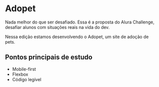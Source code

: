 # Adopet
Nada melhor do que ser desafiado. Essa é a proposta do Alura Challenge, desafiar alunos com situações reais na vida do dev. 

Nessa edição estamos desenvolvendo o Adopet, um site de adoção de pets.

## Pontos principais de estudo
* Mobile-first
* Flexbox
* Código legível
